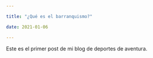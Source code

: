 ```yaml
---

title: "¿Qué es el barranquismo?"

date: 2021-01-06

---
```


Este es el primer post de mi blog de deportes de aventura.
